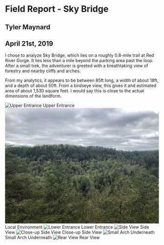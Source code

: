 # Field Report - Sky Bridge
## Tyler Maynard
## April 21st, 2019

I chose to analyze Sky Bridge, which lies on a roughly 0.8-mile trail at Red River Gorge. It lies less than a mile beyond the parking area past the loop. After a small trek, the adventurer is greeted with a breathtaking view of forestry and nearby cliffs and arches.

From my analytics,
it appears to be between 85ft long, a width of about 18ft, and a depth of about 50ft. From a birdseye view, this gives it and estimated area of about 1,530 square feet. I would say this is close to the actual dimensions of the landform.

![Upper Entrance](upper_entrance.JPG)
Upper Entrance
![Local Environment](env.JPG)
Local Environment
![Lower Entrance](lower_entrance.JPG)
Lower Entrance
![Side View](side_view.JPG)
Side View
![Close-up Side View](close_view.JPG)
Close-up Side View
![Small Arch Underneath](little_arch.JPG)
Small Arch Underneath
![Rear View](rear_view.JPG)
Rear View




<!-- title="upper_entrance"  -->
<!-- <img src="https://live.staticflickr.com/65535/33837057308_9ee1ecd4b0_k.jpg" width="2048" height="1536" alt="upper_entrance"></a><script async src="//embedr.flickr.com/assets/client-code.js" charset="utf-8"></script> -->